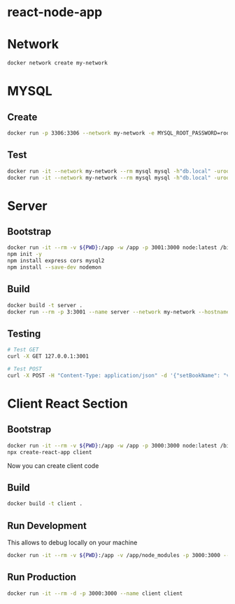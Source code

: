 # react-node-app

# Network

```bash
docker network create my-network
```

# MYSQL

## Create
```bash
docker run -p 3306:3306 --network my-network -e MYSQL_ROOT_PASSWORD=root -e MYSQL_INITDB_SKIP_TZINFO=true --hostname "db.local" --rm -v "${PWD}/db:/docker-entrypoint-initdb.d/" --name sedillo/mysql mysql
```

## Test 
```bash
docker run -it --network my-network --rm mysql mysql -h"db.local" -uroot -proot healthcare -e "SHOW TABLES;"
docker run -it --network my-network --rm mysql mysql -h"db.local" -uroot -proot healthcare -e "SELECT * FROM clinics;"
```

# Server

## Bootstrap
```bash
docker run -it --rm -v ${PWD}:/app -w /app -p 3001:3000 node:latest /bin/bash
npm init -y
npm install express cors mysql2
npm install --save-dev nodemon
```

## Build
```bash
docker build -t server .
docker run --rm -p 3:3001 --name server --network my-network --hostname "server.local" -it server
```

## Testing
```bash
# Test GET
curl -X GET 127.0.0.1:3001

# Test POST
curl -X POST -H "Content-Type: application/json" -d '{"setBookName": "value1", "setReview": "value2"}' http://server.local:3001/insert/
```

# Client React Section

## Bootstrap

```bash
docker run -it --rm -v ${PWD}:/app -w /app -p 3000:3000 node:latest /bin/bash
npx create-react-app client
```

Now you can create client code

## Build 
```bash
docker build -t client .
```

## Run Development 

This allows to debug locally on your machine

```bash
docker run -it --rm -v ${PWD}:/app -v /app/node_modules -p 3000:3000 --name client client
```

## Run Production
```bash
docker run -it --rm -d -p 3000:3000 --name client client
```

